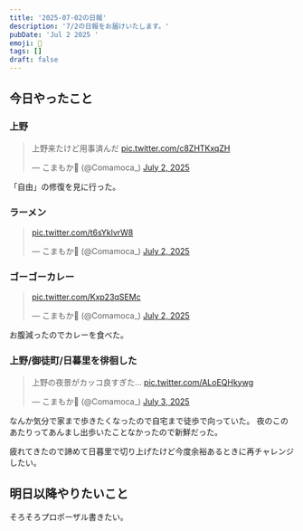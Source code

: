 ```yaml
---
title: '2025-07-02の日報'
description: '7/2の日報をお届けいたします。'
pubDate: 'Jul 2 2025 '
emoji: 🦊
tags: []
draft: false
---
```


## 今日やったこと

### 上野

<blockquote class="twitter-tweet"><p lang="ja" dir="ltr">上野来たけど用事済んだ <a href="https://t.co/c8ZHTKxqZH">pic.twitter.com/c8ZHTKxqZH</a></p>&mdash; こまもか🦊 (@Comamoca_) <a href="https://twitter.com/Comamoca_/status/1940367693628203027?ref_src=twsrc%5Etfw">July 2, 2025</a></blockquote> <script async src="https://platform.twitter.com/widgets.js" charset="utf-8"></script>

「自由」の修復を見に行った。

### ラーメン

<blockquote class="twitter-tweet"><p lang="zxx" dir="ltr"><a href="https://t.co/t6sYklvrW8">pic.twitter.com/t6sYklvrW8</a></p>&mdash; こまもか🦊 (@Comamoca_) <a href="https://twitter.com/Comamoca_/status/1940378567717835018?ref_src=twsrc%5Etfw">July 2, 2025</a></blockquote> <script async src="https://platform.twitter.com/widgets.js" charset="utf-8"></script>

### ゴーゴーカレー

<blockquote class="twitter-tweet"><p lang="zxx" dir="ltr"><a href="https://t.co/Kxp23qSEMc">pic.twitter.com/Kxp23qSEMc</a></p>&mdash; こまもか🦊 (@Comamoca_) <a href="https://twitter.com/Comamoca_/status/1940381102050525686?ref_src=twsrc%5Etfw">July 2, 2025</a></blockquote> <script async src="https://platform.twitter.com/widgets.js" charset="utf-8"></script>

お腹減ったのでカレーを食べた。

### 上野/御徒町/日暮里を徘徊した

<blockquote class="twitter-tweet"><p lang="ja" dir="ltr">上野の夜景がカッコ良すぎた… <a href="https://t.co/ALoEQHkywg">pic.twitter.com/ALoEQHkywg</a></p>&mdash; こまもか🦊 (@Comamoca_) <a href="https://twitter.com/Comamoca_/status/1940570247230378466?ref_src=twsrc%5Etfw">July 3, 2025</a></blockquote> <script async src="https://platform.twitter.com/widgets.js" charset="utf-8"></script>

なんか気分で家まで歩きたくなったので自宅まで徒歩で向っていた。
夜のこのあたりってあんまし出歩いたことなかったので新鮮だった。

疲れてきたので諦めて日暮里で切り上げたけど今度余裕あるときに再チャレンジしたい。

## 明日以降やりたいこと

そろそろプロポーザル書きたい。
